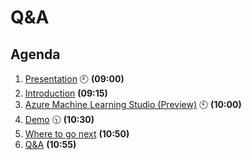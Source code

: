 # Q&A <!-- omit in toc -->

## Agenda
1. [Presentation](./01.presentation.md) :clock9: **(09:00)**
2. [Introduction](02.introduction.md) **(09:15)**
3. [Azure Machine Learning Studio (Preview)](03.azure-machine-learning-studio-(preview).md) :clock10: **(10:00)**
4. [Demo](04.demo.md) :clock1030: **(10:30)**
5. [Where to go next](05.where-to-go-next.md) **(10:50)**
6. [Q&A](06.q&a.md) **(10:55)**